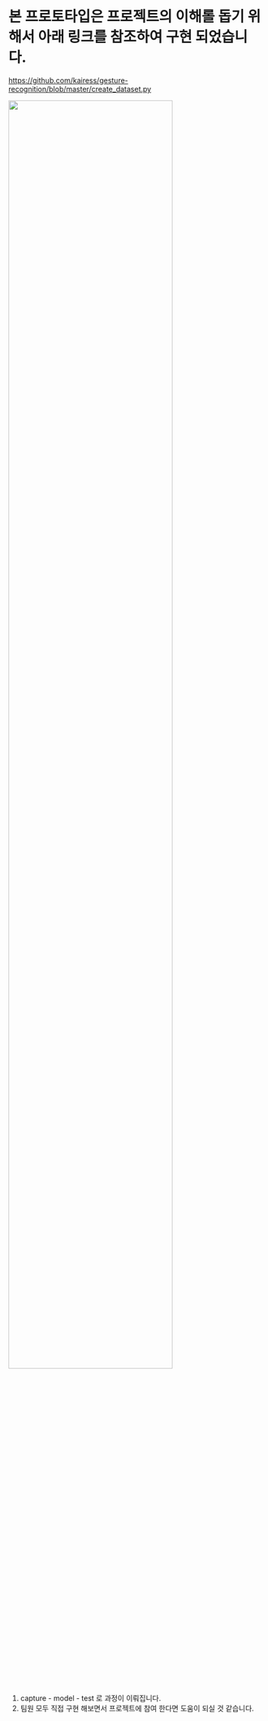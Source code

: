 # 본 프로토타입은 프로젝트의 이해롤 돕기 위해서 아래 링크를 참조하여 구현 되었습니다.
https://github.com/kairess/gesture-recognition/blob/master/create_dataset.py

<img width="80%" src="https://github.com/jsunbell/Sign-Language/blob/main/prototype/img%202023-08-24%2016-35-40.gif"/>

1. capture - model - test 로 과정이 이뤄집니다.
2. 팀원 모두 직접 구현 해보면서 프로젝트에 참여 한다면 도움이 되실 것 같습니다. 
